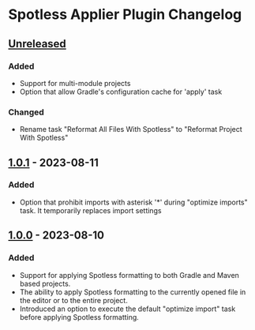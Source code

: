 <!-- Keep a Changelog guide -> https://keepachangelog.com -->

# Spotless Applier Plugin Changelog

## [Unreleased]

### Added
- Support for multi-module projects
- Option that allow Gradle's configuration cache for 'apply' task

### Changed
- Rename task "Reformat All Files With Spotless" to "Reformat Project With Spotless"

## [1.0.1] - 2023-08-11

### Added
- Option that prohibit imports with asterisk '*' during "optimize imports" task. It temporarily replaces import settings

## [1.0.0] - 2023-08-10

### Added
- Support for applying Spotless formatting to both Gradle and Maven based projects.
- The ability to apply Spotless formatting to the currently opened file in the editor or to the entire project.
- Introduced an option to execute the default "optimize import" task before applying Spotless formatting.

[Unreleased]: https://github.com/lipiridi/spotless-applier/compare/v1.0.1...HEAD
[1.0.1]: https://github.com/lipiridi/spotless-applier/compare/v1.0.0...v1.0.1
[1.0.0]: https://github.com/lipiridi/spotless-applier/commits/v1.0.0
